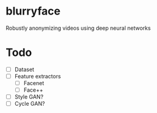 # blurryface
Robustly anonymizing videos using deep neural networks


# Todo
- [ ] Dataset
- [ ] Feature extractors
  - [ ] Facenet
  - [ ] Face++
- [ ] Style GAN?
- [ ] Cycle GAN?
